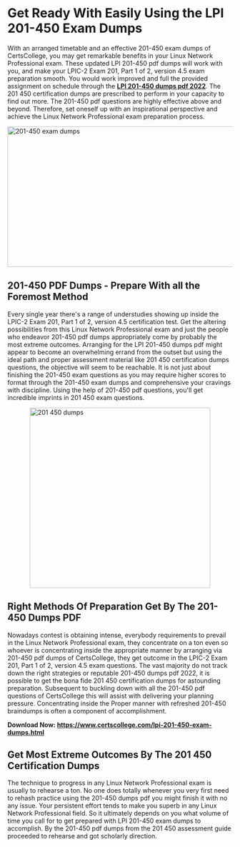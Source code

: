 <h1><strong>Get Ready With Easily Using the LPI 201-450 Exam Dumps&nbsp;</strong></h1>
<p><span style="font-weight: 400;">With an arranged timetable and an effective  201-450 exam dumps of CertsCollege, you may get remarkable benefits in your Linux Network Professional exam. These updated LPI 201-450 pdf dumps will work with you, and make your LPIC-2 Exam 201, Part 1 of 2, version 4.5 exam preparation smooth. You would work improved and full the provided assignment on schedule through the <strong><a href="https://www.certscollege.com/lpi-201-450-exam-dumps.html">LPI 201-450 dumps pdf 2022</a></strong>. The 201 450 certification dumps are prescribed to perform in your capacity to find out more. The  201-450 pdf questions are highly effective above and beyond. Therefore, set oneself up with an inspirational perspective and achieve the Linux Network Professional exam preparation process.&nbsp;</span></p>
<p><span style="font-weight: 400;"><img style="display: block; margin-left: auto; margin-right: auto;" src="https://i.ibb.co/CPDK3ps/Yellow-and-Blue-Initiative-Blog-Banner.png" alt="201-450 exam dumps" width="559" height="315" /></span></p>
<h2><strong>201-450 PDF Dumps - Prepare With all the Foremost Method</strong></h2>
<p><span style="font-weight: 400;">Every single year there's a range of understudies showing up inside the LPIC-2 Exam 201, Part 1 of 2, version 4.5 certification test. Get the altering possibilities from this Linux Network Professional exam and just the people who endeavor 201-450 pdf dumps appropriately come by probably the most extreme outcomes. Arranging for the LPI 201-450 dumps pdf might appear to become an overwhelming errand from the outset but using the ideal path and proper assessment material like 201 450 certification dumps questions, the objective will seem to be reachable. It is not just about finishing the 201-450 exam questions as you may require higher scores to format through the 201-450 exam dumps and comprehensive your cravings with discipline. Using the help of 201-450 pdf questions, you'll get incredible imprints in 201 450 exam questions.</span></p>
<p><span style="font-weight: 400;"><a href="https://tinyurl.com/ydcda5xb"><img style="display: block; margin-left: auto; margin-right: auto;" src="https://i.ibb.co/9tMrhdY/Teacher-Appreciation-Invitation.png" alt="201 450 dumps " width="404" height="404" /></a></span></p>
<h2><strong>Right Methods Of Preparation Get By The 201-450 Dumps PDF</strong></h2>
<p><span style="font-weight: 400;">Nowadays contest is obtaining intense, everybody requirements to prevail in the Linux Network Professional exam, they concentrate on a ton even so whoever is concentrating inside the appropriate manner by arranging via 201-450 pdf dumps of CertsCollege, they get outcome in the LPIC-2 Exam 201, Part 1 of 2, version 4.5 exam questions. The vast majority do not track down the right strategies or reputable 201-450 dumps pdf 2022, it is possible to get the bona fide 201 450 certification dumps for astounding preparation. Subsequent to buckling down with all the  201-450 pdf questions of CertsCollege this will assist with delivering your planning pressure. Concentrating inside the Proper manner with refreshed 201-450 braindumps is often a component of accomplishment.</span></p>
<p><span style="font-weight: 400;"><strong>Download Now: <a href="https://www.certscollege.com/lpi-201-450-exam-dumps.html">https://www.certscollege.com/lpi-201-450-exam-dumps.html</a></strong></span></p>
<h2><strong>Get Most Extreme Outcomes By The 201 450 Certification Dumps</strong></h2>
<p><span style="font-weight: 400;">The technique to progress in any Linux Network Professional exam is usually to rehearse a ton. No one does totally whenever you very first need to rehash practice using the 201-450 dumps pdf you might finish it with no any issue. Your persistent effort tends to make you superb in any Linux Network Professional field. So it ultimately depends on you what volume of time you call for to get prepared with LPI 201-450 exam dumps to accomplish. By the 201-450 pdf dumps from the 201 450 assessment guide proceeded to rehearse and got scholarly direction.</span></p>
